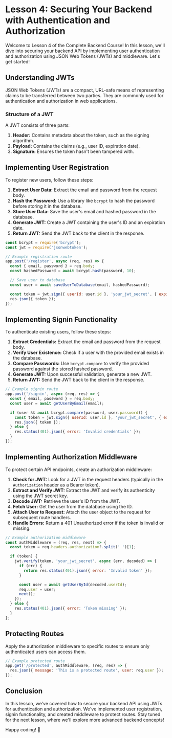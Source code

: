 # Lesson 4: Securing Your Backend with Authentication and Authorization

Welcome to Lesson 4 of the Complete Backend Course! In this lesson, we'll dive into securing your backend API by implementing user authentication and authorization using JSON Web Tokens (JWTs) and middleware. Let's get started!

## Understanding JWTs

JSON Web Tokens (JWTs) are a compact, URL-safe means of representing claims to be transferred between two parties. They are commonly used for authentication and authorization in web applications.

### Structure of a JWT

A JWT consists of three parts:

1. **Header:** Contains metadata about the token, such as the signing algorithm.
2. **Payload:** Contains the claims (e.g., user ID, expiration date).
3. **Signature:** Ensures the token hasn't been tampered with.

## Implementing User Registration

To register new users, follow these steps:

1. **Extract User Data:** Extract the email and password from the request body.
2. **Hash the Password:** Use a library like `bcrypt` to hash the password before storing it in the database.
3. **Store User Data:** Save the user's email and hashed password in the database.
4. **Generate JWT:** Create a JWT containing the user's ID and an expiration date.
5. **Return JWT:** Send the JWT back to the client in the response.

```javascript
const bcrypt = require('bcrypt');
const jwt = require('jsonwebtoken');

// Example registration route
app.post('/register', async (req, res) => {
  const { email, password } = req.body;
  const hashedPassword = await bcrypt.hash(password, 10);

  // Save user to database
  const user = await saveUserToDatabase(email, hashedPassword);

  const token = jwt.sign({ userId: user.id }, 'your_jwt_secret', { expiresIn: '1h' });
  res.json({ token });
});
```

## Implementing Signin Functionality

To authenticate existing users, follow these steps:

1. **Extract Credentials:** Extract the email and password from the request body.
2. **Verify User Existence:** Check if a user with the provided email exists in the database.
3. **Compare Passwords:** Use `bcrypt.compare` to verify the provided password against the stored hashed password.
4. **Generate JWT:** Upon successful validation, generate a new JWT.
5. **Return JWT:** Send the JWT back to the client in the response.

```javascript
// Example signin route
app.post('/signin', async (req, res) => {
  const { email, password } = req.body;
  const user = await getUserByEmail(email);

  if (user && await bcrypt.compare(password, user.password)) {
    const token = jwt.sign({ userId: user.id }, 'your_jwt_secret', { expiresIn: '1h' });
    res.json({ token });
  } else {
    res.status(401).json({ error: 'Invalid credentials' });
  }
});
```

## Implementing Authorization Middleware

To protect certain API endpoints, create an authorization middleware:

1. **Check for JWT:** Look for a JWT in the request headers (typically in the `Authorization` header as a Bearer token).
2. **Extract and Verify JWT:** Extract the JWT and verify its authenticity using the JWT secret key.
3. **Decode JWT:** Retrieve the user's ID from the JWT.
4. **Fetch User:** Get the user from the database using the ID.
5. **Attach User to Request:** Attach the user object to the request for subsequent route handlers.
6. **Handle Errors:** Return a 401 Unauthorized error if the token is invalid or missing.

```javascript
// Example authorization middleware
const authMiddleware = (req, res, next) => {
  const token = req.headers.authorization?.split(' ')[1];

  if (token) {
    jwt.verify(token, 'your_jwt_secret', async (err, decoded) => {
      if (err) {
        return res.status(401).json({ error: 'Invalid token' });
      }

      const user = await getUserById(decoded.userId);
      req.user = user;
      next();
    });
  } else {
    res.status(401).json({ error: 'Token missing' });
  }
};
```

## Protecting Routes

Apply the authorization middleware to specific routes to ensure only authenticated users can access them.

```javascript
// Example protected route
app.get('/protected', authMiddleware, (req, res) => {
  res.json({ message: 'This is a protected route', user: req.user });
});
```

## Conclusion

In this lesson, we've covered how to secure your backend API using JWTs for authentication and authorization. We've implemented user registration, signin functionality, and created middleware to protect routes. Stay tuned for the next lesson, where we'll explore more advanced backend concepts!

Happy coding! 🚀

